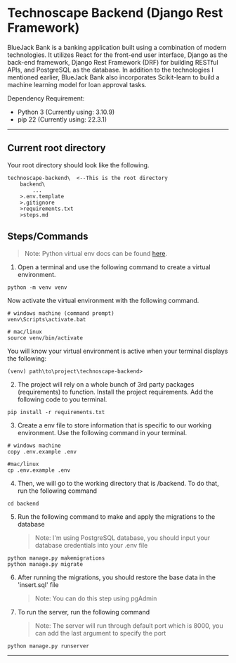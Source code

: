 # Technoscape Backend (Django Rest Framework)

BlueJack Bank is a banking application built using a combination of modern technologies. It utilizes React for the front-end user interface, Django as the back-end framework, Django Rest Framework (DRF) for building RESTful APIs, and PostgreSQL as the database. In addition to the technologies I mentioned earlier, BlueJack Bank also incorporates Scikit-learn to build a machine learning model for loan approval tasks.

Dependency Requirement:

- Python 3 (Currently using: 3.10.9)
- pip 22 (Currently using: 22.3.1)

---

## Current root directory

Your root directory should look like the following.

```
technoscape-backend\  <--This is the root directory
    backend\
        ...
    >.env.template
    >.gitignore
    >requirements.txt
    >steps.md
```

## Steps/Commands

> Note: Python virtual env docs can be found [here](https://docs.python.org/3/tutorial/venv.html).

1. Open a terminal and use the following command to create a virtual environment.

```
python -m venv venv
```

Now activate the virtual environment with the following command.

```
# windows machine (command prompt)
venv\Scripts\activate.bat

# mac/linux
source venv/bin/activate
```

You will know your virtual environment is active when your terminal displays the following:

```
(venv) path\to\project\technoscape-backend>
```

2. The project will rely on a whole bunch of 3rd party packages (requirements) to function. Install the project requirements. Add the following code to you terminal.

```
pip install -r requirements.txt
```

3. Create a env file to store information that is specific to our working environment. Use the following command in your terminal.

```
# windows machine
copy .env.example .env

#mac/linux
cp .env.example .env
```

4. Then, we will go to the working directory that is /backend. To do that, run the following command

```
cd backend
```

5. Run the following command to make and apply the migrations to the database
   > Note: I'm using PostgreSQL database, you should input your database credentials into your .env file

```
python manage.py makemigrations
python manage.py migrate
```

6. After running the migrations, you should restore the base data in the 'insert.sql' file

   > Note: You can do this step using pgAdmin

7. To run the server, run the following command
   > Note: The server will run through default port which is 8000, you can add the last argument to specify the port

```
python manage.py runserver
```

---
